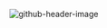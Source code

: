 ![github-header-image](https://github.com/user-attachments/assets/a8aff0ab-4ce0-4c3f-89bf-0bfebb66ed20)
